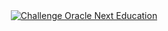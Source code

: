 <div align="center">
  <a href="https://www.oracle.com/education/](https://www.oracle.com/br/education/oracle-next-education/" target="_blank">
    <img src="https://img.shields.io/badge/challenge%20oracle%20next%20education-blue" alt="Challenge Oracle Next Education">
  </a>
</div>
